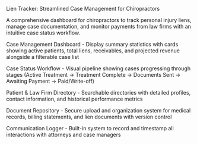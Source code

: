 Lien Tracker: Streamlined Case Management for Chiropractors

A comprehensive dashboard for chiropractors to track personal injury liens, manage case documentation, and monitor payments from law firms with an intuitive case status workflow.





Case Management Dashboard - Display summary statistics with cards showing active patients, total liens, receivables, and projected revenue alongside a filterable case list



Case Status Workflow - Visual pipeline showing cases progressing through stages (Active Treatment → Treatment Complete → Documents Sent → Awaiting Payment → Paid/Write-off)



Patient & Law Firm Directory - Searchable directories with detailed profiles, contact information, and historical performance metrics



Document Repository - Secure upload and organization system for medical records, billing statements, and lien documents with version control



Communication Logger - Built-in system to record and timestamp all interactions with attorneys and case managers
